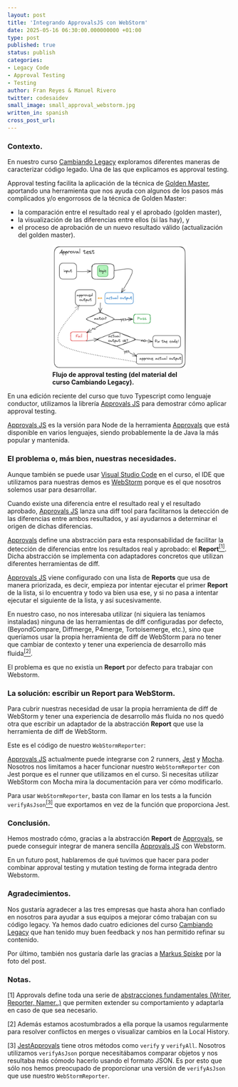 ```yaml
---
layout: post
title: 'Integrando ApprovalsJS con WebStorm'
date: 2025-05-16 06:30:00.000000000 +01:00
type: post
published: true
status: publish
categories:
- Legacy Code
- Approval Testing
- Testing
author: Fran Reyes & Manuel Rivero
twitter: codesaidev
small_image: small_approval_webstorm.jpg
written_in: spanish
cross_post_url:
---
```


### Contexto.

En nuestro curso [Cambiando Legacy](https://codesai.com/cursos/changing-legacy/) exploramos diferentes maneras de caracterizar código legado. Una de las que explicamos es approval testing.

Approval testing facilita la aplicación de la técnica de [Golden Master](https://blog.thecodewhisperer.com/permalink/surviving-legacy-code-with-golden-master-and-sampling), 
aportando una herramienta que nos ayuda con algunos de los pasos más complicados y/o engorrosos de la técnica de Golden Master:

- la comparación entre el resultado real y el aprobado (golden master), 
- la visualización de las diferencias entre ellos (si las hay), y 
- el proceso de aprobación de un nuevo resultado válido (actualización del golden master).

<figure style="margin:auto; width: 60%">
<img src="/assets/approval_test.png" alt="Approval testing flow." />
<figcaption><strong>Flujo de approval testing (del material del curso Cambiando Legacy).</strong></figcaption>
</figure>

En una edición reciente del curso que tuvo Typescript como lenguaje conductor, utilizamos la librería [Approvals JS](https://github.com/approvals/Approvals.NodeJS) para demostrar cómo aplicar approval testing. 

[Approvals JS](https://github.com/approvals/Approvals.NodeJS) es la versión para Node de la herramienta [Approvals](https://approvaltests.com/) que está disponible en varios lenguajes, siendo probablemente la de Java la más popular y mantenida. 

### El problema o, más bien, nuestras necesidades.

Aunque también se puede usar [Visual Studio Code](https://code.visualstudio.com/) en el curso, el IDE que utilizamos para nuestras demos es [WebStorm](https://www.jetbrains.com/webstorm/) porque es el que nosotros solemos usar para desarrollar.

Cuando existe una diferencia entre el resultado real y el resultado aprobado, [Approvals JS](https://github.com/approvals/Approvals.NodeJS) lanza una diff tool para facilitarnos la detección de las diferencias entre ambos resultados, y así ayudarnos a determinar el origen de dichas diferencias.

[Approvals](https://approvaltests.com/) define una abstracción para esta responsabilidad de facilitar la detección de diferencias entre los resultados real y aprobado: el **Report**<a href="#nota1"><sup>[1]</sup></a>. Dicha abstracción se implementa con adaptadores concretos que utilizan diferentes herramientas de diff.

[Approvals JS](https://github.com/approvals/Approvals.NodeJS) viene configurado con una lista de **Reports** que usa de manera priorizada, es decir, empieza por intentar ejecutar el primer **Report** de la lista, si lo encuentra y todo va bien usa ese, y si no pasa a intentar ejecutar el siguiente de la lista, y así sucesivamente.

En nuestro caso, no nos interesaba utilizar (ni siquiera las teníamos instaladas) ninguna de las herramientas de diff configuradas por defecto, (BeyondCompare, Diffmerge, P4merge, Tortoisemerge, etc.), sino que queríamos usar la propia herramienta de diff de WebStorm para no tener que cambiar de contexto y tener una experiencia de desarrollo más fluida<a href="#nota2"><sup>[2]</sup></a>.

El problema es que no existía un **Report** por defecto para trabajar con Webstorm.

### La solución: escribir un **Report** para WebStorm.

Para cubrir nuestras necesidad de usar la propia herramienta de diff de WebStorm y tener una experiencia de desarrollo más fluida no nos quedó otra que escribir un adaptador de la abstracción **Report** que use la herramienta de diff de WebStorm.

Este es el código de nuestro `WebStormReporter`:

<script src="https://gist.github.com/franreyes/dfdb2032924f80d37c5d93f84c2b3c28.js"></script>

[Approvals JS](https://github.com/approvals/Approvals.NodeJS) actualmente puede integrarse  con 2 runners, [Jest](https://jestjs.io/) y [Mocha](https://mochajs.org/). Nosotros nos limitamos a hacer funcionar nuestro `WebStormReporter` con Jest porque es el runner que utilizamos en el curso. Si necesitas utilizar WebStorm con Mocha mira la documentación para ver cómo modificarlo.

Para usar `WebStormReporter`, basta con llamar en los tests a la función `verifyAsJson`<a href="#nota3"><sup>[3]</sup></a> que exportamos en vez de la función que proporciona Jest.

### Conclusión.

Hemos mostrado cómo, gracias a la abstracción **Report** de  [Approvals](https://approvaltests.com/), se puede conseguir integrar de manera sencilla [Approvals JS](https://github.com/approvals/Approvals.NodeJS) con Webstorm. 

En un futuro post, hablaremos de qué tuvimos que hacer para poder combinar approval testing y mutation testing de forma integrada dentro Webstorm.

### Agradecimientos.

Nos gustaría agradecer a las tres empresas que hasta ahora han confiado en nosotros para ayudar a sus equipos a mejorar cómo trabajan con su código legacy. Ya hemos dado cuatro ediciones del curso [Cambiando Legacy](https://codesai.com/cursos/changing-legacy/) que han tenido muy buen feedback y nos han permitido refinar su contenido.

Por último, también nos gustaría darle las gracias a [Markus Spiske](https://www.pexels.com/es-es/@markusspiske/) por la foto del post.

### Notas.

<a name="nota1"></a> [1] Approvals define toda una serie de [abstracciones fundamentales (Writer, Reporter, Namer..)](https://github.com/approvals/ApprovalTests.Java/blob/master/approvaltests/docs/Features.md#main-concepts-for-approvaltests) que permiten extender su comportamiento y adaptarla en caso de que sea necesario.

<a name="nota2"></a> [2] Además estamos acostumbrados a ella porque la usamos regularmente para resolver conflictos en merges o visualizar cambios en la Local History.

<a name="nota3"></a> [3] [JestApprovals](https://github.com/approvals/Approvals.NodeJS/blob/master/lib/Providers/Jest/JestApprovals.ts) tiene otros métodos como `verify` y `verifyAll`. Nosotros utilizamos `verifyAsJson` porque necesitábamos comparar objetos y nos resultaba más cómodo hacerlo usando el formato JSON. Es por esto que sólo nos hemos preocupado de proporcionar una versión de `verifyAsJson` que use nuestro `WebStormReporter`.


